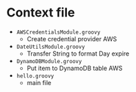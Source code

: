 # Context file
- `AWSCredentialsModule.groovy` 
    - Create credential provider AWS
- `DateUtilsModule.groovy`
    - Transfer String to format Day expire
- `DynamoDBModule.groovy`
    - Put item to DynamoDB table AWS
- `hello.groovy`
    - main file
